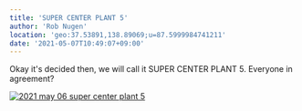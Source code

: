 ```yaml
---
title: 'SUPER CENTER PLANT 5'
author: 'Rob Nugen'
location: 'geo:37.53891,138.89069;u=87.5999984741211'
date: '2021-05-07T10:49:07+09:00'
---
```


Okay it's decided then, we will call it SUPER CENTER PLANT 5. Everyone in agreement?   

[![2021 may 06 super center plant 5](//b.robnugen.com/quests/walk-to-niigata/2021/en_route/day-22/thumbs/2021_may_06_super_center_plant_5.jpeg)](//b.robnugen.com/quests/walk-to-niigata/2021/en_route/day-22/2021_may_06_super_center_plant_5.jpeg)          
